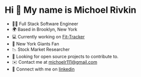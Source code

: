 Hi 👋 My name is Michoel Rivkin
===============================


* 👨‍💻  Full Stack Software Engineer
* 🌍  Based in Brooklyn, New York
* 💻  Currently working on [Fit-Tracker](https://github.com/Michoel-89/Fit-Tracker)
* 🏈  New York Giants Fan
* 📉  Stock Market Researcher
* 🤝  Looking for open source projects to contribute to.
* ✉️  Contact me at [michoelr111@gmail.com](michoelr111@gmail.com)
* 🔗  Connect with me on [linkedin](https://www.linkedin.com/in/michoel-rivkin-9a232126a/)

<!--
**Michoel-89/Michoel-89** is a ✨ _special_ ✨ repository because its `README.md` (this file) appears on your GitHub profile.

Here are some ideas to get you started:

- 🔭 I’m currently working on ...
- 🌱 I’m currently learning ...
- 👯 I’m looking to collaborate on ...
- 🤔 I’m looking for help with ...
- 💬 Ask me about ...
- 📫 How to reach me: ...
- 😄 Pronouns: ...
- ⚡ Fun fact: ...
-->

